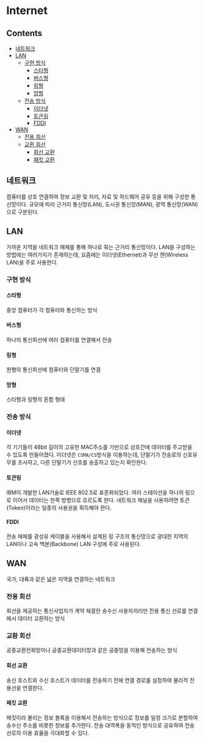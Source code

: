 Internet
===

Contents
---
- [네트워크](#네트워크)
- [LAN](#lan)
  - [구현 방식](#구현-방식)
    - [스타형](#스타형)
    - [버스형](#버스형)
    - [링형](#링형)
    - [망형](#망형)
  - [전송 방식](#전송-방식)
    - [이더넷](#이더넷)
    - [토큰링](#토큰링)
    - [FDDI](#FDDI)
- [WAN](#WAN)
  - [전용 회선](#전용-회선)
  - [교환 회선](#교환-/회선)
    - [회선 교환](#회선-교환)
    - [패킷 교환](#패킷-교환)


네트워크
---

컴퓨터를 상호 연결하여 정보 교환 및 처리, 자료 및 하드웨어 공유 등을 위해 구성한 통신망이다. 규모에 따라 근거리 통신망(LAN), 도시권 통신망(MAN), 광역 통신망(WAN)으로 구분된다.

LAN
---

가까운 지역을 네트워크 매체를 통해 하나로 묶는 근거리 통신망이다. LAN을 구성하는 방법에는 여러가지가 존재하는데, 요즘에는 이더넷(Ethernet)과 무선 랜(Wireless LAN)을 주로 사용한다.

### 구현 방식

#### 스타형
중앙 컴퓨터가 각 컴퓨터와 통신하는 방식

#### 버스형
하나의 통신회선에 여러 컴퓨터를 연결해서 전송

#### 링형
원형의 통신회선에 컴퓨터와 단말기를 연결

#### 망형
스타형과 링형의 혼합 형태

### 전송 방식

#### 이더넷
각 기기들이 48bit 길이의 고유한 MAC주소를 기반으로 상호간에 데이터를 주고받을 수 있도록 만들어졌다. 이더넷은 `CSMA/CS`방식을 이용하는데, 단말기가 전송로의 신호유무를 조사하고, 다른 단말기가 신호를 송출하고 있는지 확인한다.

#### 토큰링
IBM이 개발한 LAN기술로 IEEE 802.5로 표준화되었다. 여러 스테이션을 하나의 링으로 이어서 데이터는 한쪽 방향으로 흐르도록 한다. 네트워크 채널을 사용하려면 토큰(Token)이라는 일종의 사용권을 획득해야 한다.

#### FDDI
전송 매체를 광성유 케이블을 사용해서 설계된 링 구조의 통신망으로 광대한 지역의 LAN이나 고속 백본(Backbone) LAN 구성에 주로 사용된다.

WAN
---

국가, 대륙과 같은 넓은 지역을 연결하는 네트워크

### 전용 회선
회선을 제공하는 통신사업자가 계약 체결한 송수신 사용자끼리만 전용 통신 선로를 연결해서 데이터 교환하는 방식

### 교환 회선
공중교환전화망이나 공중교환데이터망과 같은 공중망을 이용해 전송하는 방식

#### 회선 교환
송신 호스트와 수신 호스트가 데이터를 전송하기 전에 연결 경로를 설정하여 물리적 전용선을 연결한다.

#### 패킷 교환
패킷이라 불리는 정보 블록을 이용해서 전송하는 방식으로 정보를 일정 크기로 분할하여 송수신 주소를 비롯한 정보를 추가한다. 전송 대역폭을 동적인 방식으로 공유하여 전송 선로의 이용 효율을 극대화할 수 있다.
